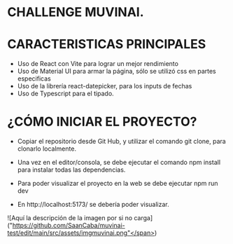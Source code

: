 # CHALLENGE MUVINAI.

# CARACTERISTICAS PRINCIPALES

- Uso de React con Vite para lograr un mejor rendimiento
- Uso de Material UI para armar la página, sólo se utilizó css en partes especificas
- Uso de la librería react-datepicker, para los inputs de fechas
- Uso de Typescript para el tipado.

# ¿CÓMO INICIAR EL PROYECTO?

- Copiar el repositorio desde Git Hub, y utilizar el comando git clone, para clonarlo localmente.

- Una vez en el editor/consola, se debe ejecutar el comando npm install para instalar todas las dependencias.

- Para poder visualizar el proyecto en la web se debe ejecutar npm run dev

- En http://localhost:5173/ se debería poder visualizar.


<span>![</span><span>Aquí la descripción de la imagen por si no carga</span><span>]</span><span>(</span><span>"https://github.com/SaanCaba/muvinai-test/edit/main/src/assets/imgmuvinai.png"</span><span>)</span>
